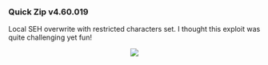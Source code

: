 ### Quick Zip v4.60.019
Local SEH overwrite with restricted characters set. I thought this exploit was quite challenging yet fun!

<p align="center">
  <img src="https://github.com/ihack4falafel/OSCE/blob/master/Local%20Buffer%20Overflow/QuickZipv4.60.019/PoC.gif">
</p>
